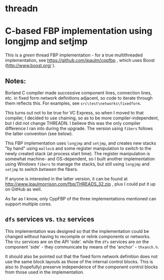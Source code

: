 # threadn
C-based FBP implementation using longjmp and setjmp
===

This is a *green* thread FBP implementation - for a true multithreaded implementation, see https://github.com/jpaulm/cppfbp , which uses Boost (http://www.boost.org/ ).  

Notes:
---
Borland C compiler made successive component lines, connection lines, etc. in fixed form network definitions adjacent, so code to iterate through them reflects this. For examples, see `src\test\networks\fixedform`.  

This turns out not to be true for VC Express, so when I moved to that compiler, I decided to use chaining, so as to be more compiler-independent, but I did not change THREADN.  I believe this was the only compiler difference I ran into during the upgrade.  The version using `fibers` follows the latter convention (see below).  

This FBP implementation uses `longjmp` and `setjmp`, and creates new stacks "by hand" using `malloc`s and some register manipulation to switch to the newly created stack (at process start time).  The register manipulation is somewhat machine- and OS-dependent, so I built another implementation using Windows `fibers` to manage the stacks, but still using `longjmp` and `setjmp` to switch *between* the fibers.

If anyone is interested in the latter version, it can be found at http://www.jpaulmorrison.com/fbp/THREADS_32.zip , plus I could put it up on GitHub as well.

As far as I know, only CppFBP of the three implementations mentioned can support multiple cores.  

`dfs` services vs. `thz` services
----

This implementation was designed so that the implementation could be changed without having to recompile or relink components or networks.  The `thz` services are on the API 'side'. while the `dfs` services are on the component 'side' - they communicate by means of the 'anchor' - `thxanch.h`.

It should also be pointed out that the fixed form network definition does not use the same block layouts as those of the internal control blocks. This is also to (hopefully) preserve independence of the component control blocks from those used in the implementation. 
